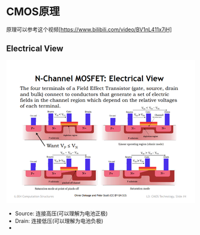 # CMOS原理
原理可以参考这个视频[https://www.bilibili.com/video/BV1nL411x7jH]
## Electrical View
![Electrical View](pics/02_CMOS_ElectricalView.png)
- Source: 连接高压(可以理解为电池正极)
- Drain: 连接低压(可以理解为电池负极)
- 
